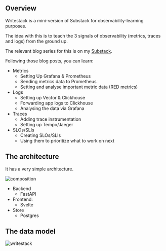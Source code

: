 ## Overview
Writestack is a mini-version of Substack for observability-learning purposes.

The idea with this is to teach the 3 signals of observability (metrics, traces and logs) from the ground up.

The relevant blog series for this is on my [Substack](http://obakeng.substack.com).

Following those blog posts, you can learn:
- Metrics
    - Setting Up Grafana & Prometheus
    - Sending metrics data to Prometheus
    - Setting and analyse important metric data (RED metrics)
- Logs
    - Setting up Vector & Clickhouse
    - Forwarding app logs to Clickhouse
    - Analysing the data via Grafana
- Traces
    - Adding trace instrumentation
    - Setting up Tempo/Jaeger
- SLOs/SLIs
    - Creating SLOs/SLIs
    - Using them to prioritize what to work on next

## The architecture
It has a very simple architecture.

![composition](https://github.com/user-attachments/assets/a3320abe-3098-46a0-96d4-a25194ebda09)

- Backend
    - FastAPI
- Frontend:
    - Svelte
- Store
    - Postgres

## The data model
![writestack](https://github.com/user-attachments/assets/d5b81c12-d188-45cc-a25f-e6de17b8e3fd)

